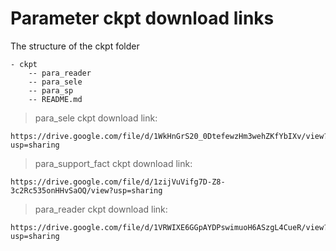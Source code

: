 # Parameter ckpt download links

The structure of the ckpt folder
```
- ckpt
    -- para_reader
    -- para_sele
    -- para_sp
    -- README.md
```

> para_sele ckpt download link:
```
https://drive.google.com/file/d/1WkHnGrS20_0DtefewzHm3wehZKfYbIXv/view?usp=sharing
```

> para_support_fact ckpt download link:
```
https://drive.google.com/file/d/1zijVuVifg7D-Z8-3c2Rc535onHHvSaOQ/view?usp=sharing
```

> para_reader ckpt download link:
```
https://drive.google.com/file/d/1VRWIXE6GGpAYDPswimuoH6ASzgL4CueR/view?usp=sharing
```